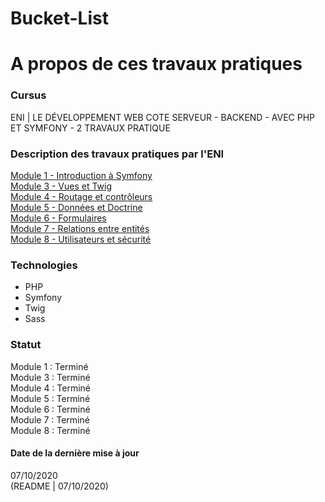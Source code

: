# Bucket-List

# A propos de ces travaux pratiques

### Cursus
ENI | LE DÉVELOPPEMENT WEB COTE SERVEUR - BACKEND - AVEC PHP ET SYMFONY - 2
TRAVAUX PRATIQUE  

### Description des travaux pratiques par l'ENI
[Module 1 - Introduction à Symfony](https://github.com/Dyrits/BUCKET-LIST/blob/master/documentation/Module%2001%20-%20Enonc%C3%A9%20TP%20-%20Bucket-list%20Installation.pdf)    
[Module 3 - Vues et Twig](https://github.com/Dyrits/BUCKET-LIST/blob/master/documentation/Module%2003%20-%20Enonc%C3%A9%20TP%20-%20Bucket-List%20Twig.pdf)  
[Module 4 - Routage et contrôleurs](https://github.com/Dyrits/BUCKET-LIST/blob/master/documentation/Module%2004%20-%20Enonc%C3%A9%20TP%20-%20Bucket-List%20Routes%20et%20contr%C3%B4leurs.pdf)  
[Module 5 - Données et Doctrine](https://github.com/Dyrits/BUCKET-LIST/blob/master/documentation/Module%2005%20-%20Enonc%C3%A9%20TP%20-%20Bucket-List%20Donn%C3%A9es%20et%20Doctrine.pdf)  
[Module 6 - Formulaires](https://github.com/Dyrits/BUCKET-LIST/blob/master/documentation/Module%2006%20-%20Enonc%C3%A9%20TP%20-%20Bucket-List%20Formulaires.pdf)  
[Module 7 - Relations entre entités]()  
[Module 8 - Utilisateurs et sécurité]()

### Technologies
- PHP
- Symfony
- Twig
- Sass

### Statut
Module 1 : Terminé  
Module 3 : Terminé  
Module 4 : Terminé  
Module 5 : Terminé   
Module 6 : Terminé  
Module 7 : Terminé  
Module 8 : Terminé  

#### Date de la dernière mise à jour
07/10/2020  
(README | 07/10/2020)